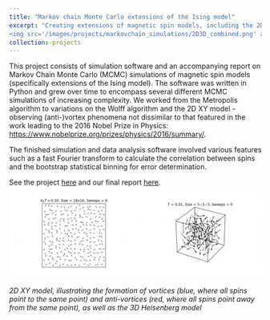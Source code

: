```yaml
---
title: "Markov chain Monte Carlo extensions of the Ising model"
excerpt: "Creating extensions of magnetic spin models, including the 2D XY and 3D Heisenberg models <br/>*{Python, Numpy}*<br/> 
<img src='/images/projects/markovchain_simulations/2D3D_combined.png' alt='2D XY model, 3D Heisenberg model' style='width:60%;border-radius:2%;' >"
collection: projects
---
```


This project consists of simulation software and an accompanying report on Markov Chain Monte Carlo (MCMC) simulations of magnetic 
spin models (specifically extensions of the Ising model). The software was written in Python and grew over time to encompass several 
different MCMC simulations of increasing complexity. We worked from the Metropolis algorithm to variations on the Wolff algorithm and 
the 2D XY model - observing (anti-)vortex phenomena not dissimilar to that featured in the work leading to the 2016 Nobel Prize 
in Physics: https://www.nobelprize.org/prizes/physics/2016/summary/. 

The finished simulation and data analysis software involved various features such as a fast Fourier transform to calculate 
the correlation between spins and the bootstrap statistical binning for error determination.

See the project [here](https://github.com/dominicwllmsn/markovchain_simulations) and our final report [here](https://github.com/dominicwllmsn/markovchain_simulations/blob/master/ising-report-final.pdf).

<img src="/images/projects/markovchain_simulations/GIF_combined.gif" alt="Pleased" style="align:center" />

*2D XY model, illustrating the formation of vortices (blue, where all spins point to the same point) and anti-vortices 
(red, where all spins point away from the same point), as well as the 3D Heisenberg model*
